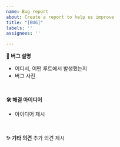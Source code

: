 ```yaml
---
name: Bug report
about: Create a report to help us improve
title: "[BUG]"
labels: ''
assignees: ''

---
```


**🐛 버그 설명**
- 어디서, 어떤 루트에서 발생했는지
- 버그 사진
<br>

**🛠 해결 아이디어**
- 아이디어 제시
<br>

**✨ 기타 의견**
추가 의견 제시
<br>
